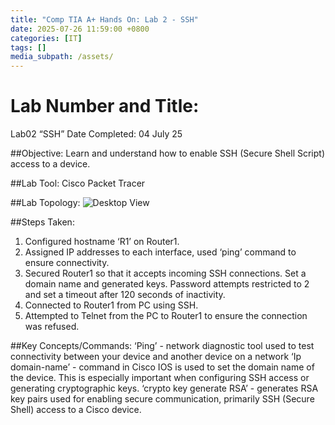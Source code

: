 ```yaml
---
title: "Comp TIA A+ Hands On: Lab 2 - SSH"
date: 2025-07-26 11:59:00 +0800
categories: [IT]
tags: []
media_subpath: /assets/
---
```


# Lab Number and Title:
Lab02 “SSH”
Date Completed: 04 July 25
 
##Objective: 
Learn and understand how to enable SSH (Secure Shell Script) access to a device.
 
##Lab Tool: 
Cisco Packet Tracer
 
##Lab Topology:
 ![Desktop View](/lab02topology.png)

##Steps Taken:
 1. Configured hostname ‘R1’ on Router1. 
 2. Assigned IP addresses to each interface, used ‘ping’ command to ensure connectivity.
 3. Secured Router1 so that it accepts incoming SSH connections. Set a domain name and generated keys. Password attempts restricted to 2 and set a timeout after 120 seconds of inactivity.
 4. Connected to Router1 from PC using SSH.
 5. Attempted to Telnet from the PC to Router1 to ensure the connection was refused.

##Key Concepts/Commands:
‘Ping’ - network diagnostic tool used to test connectivity between your device and another device on a network
‘Ip domain-name’ - command in Cisco IOS is used to set the domain name of the device. This is especially important when configuring SSH access or generating cryptographic keys.
‘crypto key generate RSA’ - generates RSA key pairs used for enabling secure communication, primarily SSH (Secure Shell) access to a Cisco device.

